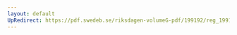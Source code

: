 ```yaml
---
layout: default
UpRedirect: https://pdf.swedeb.se/riksdagen-volumeG-pdf/199192/reg_199192/reg_199192_0194.pdf
---
```

